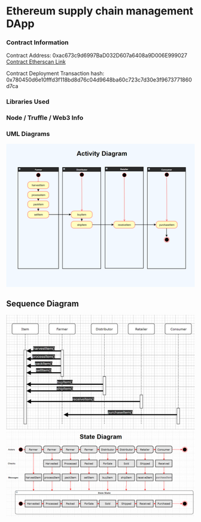 # Ethereum supply chain management DApp

### Contract Information

Contract Address: 0xac673c9d6997BaD032D607a6408a9D006E999027
[Contract Etherscan Link](https://rinkeby.etherscan.io/address/0xac673c9d6997BaD032D607a6408a9D006E999027)

Contract Deployment Transaction hash: 0x780450d6e10fffd3f118bd8d76c04d9648ba60c723c7d30e3f9673771860d7ca

### Libraries Used


### Node / Truffle / Web3 Info


### UML Diagrams
![Activity Diagram](https://raw.githubusercontent.com/waldrupm/EthSupplyChain/master/UML/ActivityDiagram.png)
## Sequence Diagram
![Sequence Diagram](https://raw.githubusercontent.com/waldrupm/EthSupplyChain/master/UML/SequenceDiagram.png)
![State Diagram](https://raw.githubusercontent.com/waldrupm/EthSupplyChain/master/UML/StateDiagram.png)

